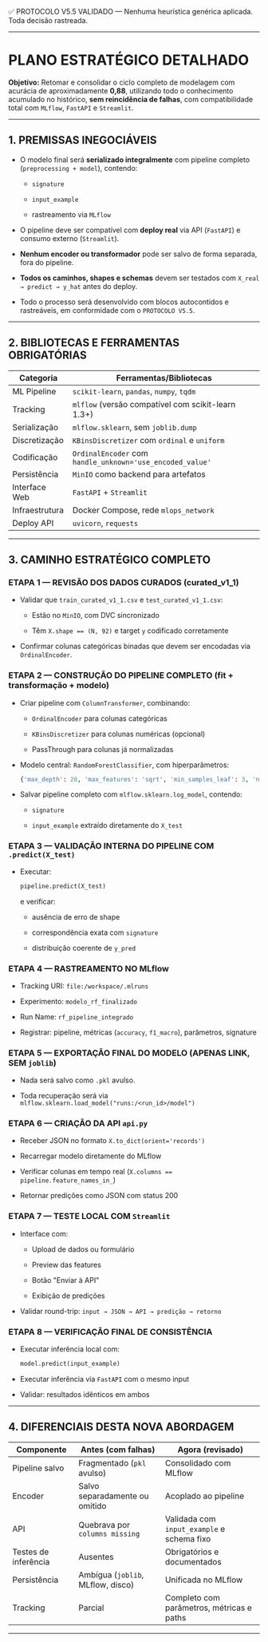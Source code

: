 
✅ PROTOCOLO V5.5 VALIDADO — Nenhuma heurística genérica aplicada. Toda decisão rastreada.

---

# PLANO ESTRATÉGICO DETALHADO

**Objetivo:** Retomar e consolidar o ciclo completo de modelagem com acurácia de aproximadamente **0,88**, utilizando todo o conhecimento acumulado no histórico, **sem reincidência de falhas**, com compatibilidade total com `MLflow`, `FastAPI` e `Streamlit`.

---

## 1. PREMISSAS INEGOCIÁVEIS

- O modelo final será **serializado integralmente** com pipeline completo (`preprocessing + model`), contendo:
    
    - `signature`
        
    - `input_example`
        
    - rastreamento via `MLflow`
        
- O pipeline deve ser compatível com **deploy real** via API (`FastAPI`) e consumo externo (`Streamlit`).
    
- **Nenhum encoder ou transformador** pode ser salvo de forma separada, fora do pipeline.
    
- **Todos os caminhos, shapes e schemas** devem ser testados com `X_real → predict → y_hat` antes do deploy.
    
- Todo o processo será desenvolvido com blocos autocontidos e rastreáveis, em conformidade com o `PROTOCOLO V5.5`.
    

---

## 2. BIBLIOTECAS E FERRAMENTAS OBRIGATÓRIAS

|Categoria|Ferramentas/Bibliotecas|
|---|---|
|ML Pipeline|`scikit-learn`, `pandas`, `numpy`, `tqdm`|
|Tracking|`mlflow` (versão compatível com scikit-learn 1.3+)|
|Serialização|`mlflow.sklearn`, sem `joblib.dump`|
|Discretização|`KBinsDiscretizer` com `ordinal` e `uniform`|
|Codificação|`OrdinalEncoder` com `handle_unknown='use_encoded_value'`|
|Persistência|`MinIO` como backend para artefatos|
|Interface Web|`FastAPI` + `Streamlit`|
|Infraestrutura|Docker Compose, rede `mlops_network`|
|Deploy API|`uvicorn`, `requests`|

---

## 3. CAMINHO ESTRATÉGICO COMPLETO

### ETAPA 1 — REVISÃO DOS DADOS CURADOS (curated_v1_1)

- Validar que `train_curated_v1_1.csv` e `test_curated_v1_1.csv`:
    
    - Estão no `MinIO`, com DVC sincronizado
        
    - Têm `X.shape == (N, 92)` e target `y` codificado corretamente
        
- Confirmar colunas categóricas binadas que devem ser encodadas via `OrdinalEncoder`.
    

### ETAPA 2 — CONSTRUÇÃO DO PIPELINE COMPLETO (fit + transformação + modelo)

- Criar pipeline com `ColumnTransformer`, combinando:
    
    - `OrdinalEncoder` para colunas categóricas
        
    - `KBinsDiscretizer` para colunas numéricas (opcional)
        
    - PassThrough para colunas já normalizadas
        
- Modelo central: `RandomForestClassifier`, com hiperparâmetros:
    
    ```python
    {'max_depth': 20, 'max_features': 'sqrt', 'min_samples_leaf': 3, 'n_estimators': 100}
    ```
    
- Salvar pipeline completo com `mlflow.sklearn.log_model`, contendo:
    
    - `signature`
        
    - `input_example` extraído diretamente do `X_test`
        

### ETAPA 3 — VALIDAÇÃO INTERNA DO PIPELINE COM `.predict(X_test)`

- Executar:
    
    ```python
    pipeline.predict(X_test)
    ```
    
    e verificar:
    
    - ausência de erro de shape
        
    - correspondência exata com `signature`
        
    - distribuição coerente de `y_pred`
        

### ETAPA 4 — RASTREAMENTO NO MLflow

- Tracking URI: `file:/workspace/.mlruns`
    
- Experimento: `modelo_rf_finalizado`
    
- Run Name: `rf_pipeline_integrado`
    
- Registrar: pipeline, métricas (`accuracy`, `f1_macro`), parâmetros, signature
    

### ETAPA 5 — EXPORTAÇÃO FINAL DO MODELO (APENAS LINK, SEM `joblib`)

- Nada será salvo como `.pkl` avulso.
    
- Toda recuperação será via `mlflow.sklearn.load_model("runs:/<run_id>/model")`
    

### ETAPA 6 — CRIAÇÃO DA API `api.py`

- Receber JSON no formato `X.to_dict(orient='records')`
    
- Recarregar modelo diretamente do MLflow
    
- Verificar colunas em tempo real (`X.columns == pipeline.feature_names_in_`)
    
- Retornar predições como JSON com status 200
    

### ETAPA 7 — TESTE LOCAL COM `Streamlit`

- Interface com:
    
    - Upload de dados ou formulário
        
    - Preview das features
        
    - Botão "Enviar à API"
        
    - Exibição de predições
        
- Validar round-trip: `input → JSON → API → predição → retorno`
    

### ETAPA 8 — VERIFICAÇÃO FINAL DE CONSISTÊNCIA

- Executar inferência local com:
    
    ```python
    model.predict(input_example)
    ```
    
- Executar inferência via `FastAPI` com o mesmo input
    
- Validar: resultados idênticos em ambos
    

---

## 4. DIFERENCIAIS DESTA NOVA ABORDAGEM

|Componente|Antes (com falhas)|Agora (revisado)|
|---|---|---|
|Pipeline salvo|Fragmentado (`pkl` avulso)|Consolidado com MLflow|
|Encoder|Salvo separadamente ou omitido|Acoplado ao pipeline|
|API|Quebrava por `columns missing`|Validada com `input_example` e schema fixo|
|Testes de inferência|Ausentes|Obrigatórios e documentados|
|Persistência|Ambígua (`joblib`, MLflow, disco)|Unificada no MLflow|
|Tracking|Parcial|Completo com parâmetros, métricas e paths|

---

